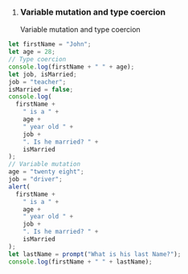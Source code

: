 1. ### Variable mutation and type coercion
   Variable mutation and type coercion

```javascript
let firstName = "John";
let age = 28;
// Type coercion
console.log(firstName + " " + age);
let job, isMarried;
job = "teacher";
isMarried = false;
console.log(
  firstName +
    " is a " +
    age +
    " year old " +
    job +
    ". Is he married? " +
    isMarried
);
// Variable mutation
age = "twenty eight";
job = "driver";
alert(
  firstName +
    " is a " +
    age +
    " year old " +
    job +
    ". Is he married? " +
    isMarried
);
let lastName = prompt("What is his last Name?");
console.log(firstName + " " + lastName);
```
